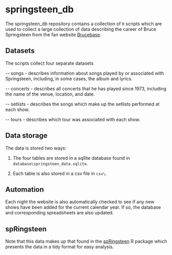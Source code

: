 # springsteen_db

The springsteen_db repository contains a collection of `R` scripts which are used to collect a large collection of data describing the career of Bruce Springsteen from the fan website [Brucebase](http://brucebase.wikidot.com/). 

## Datasets

The scripts collect four separate datasets

-- songs - describes information about songs played by or associated with Springsteen, including, in some cases, the album and lyrics.

-- concerts - describes all concerts that he has played since 1973, including the name of the venue, location, and date.

-- setlists - describes the songs which make up the setlists performed at each show.

-- tours - describes which tour was associated with each show.

## Data storage

The data is stored two ways: 

1. The four tables are stored in a sqllite database found in `database\springsteen_data.sqlite`.

2. Each table is also stored in a csv file in `csv\`.

## Automation

Each night the website is also automatically checked to see if any new shows have been added for the current calendar year. If so, the database and corresponding spreadsheets are also updated.

## spRingsteen

Note that this data makes up that found in the [spRingsteen](https://github.com/obrienjoey/spRingsteen) R package which presents the data in a tidy format for easy analysis.
